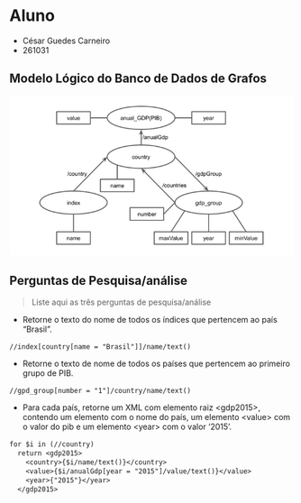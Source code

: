 # Aluno
* César Guedes Carneiro
* 261031

## Modelo Lógico do Banco de Dados de Grafos
![Grafo de Conhecimento](images/knowledge-graph.png)

## Perguntas de Pesquisa/análise

> Liste aqui as três perguntas de pesquisa/análise
* Retorne o texto do nome de todos os índices que pertencem ao país “Brasil”.
~~~xquery
//index[country[name = "Brasil"]]/name/text()
~~~
* Retorne o texto de nome de todos os países que pertencem ao primeiro grupo de PIB.
~~~xquery
//gpd_group[number = "1"]/country/name/text()
~~~
* Para cada país, retorne um XML com elemento raiz \<gdp2015\>, contendo um elemento <country> com o nome do país, um elemento \<value\> com o valor do pib e um elemento \<year\> com o valor ‘2015’.
~~~xquery
for $i in (//country)
  return <gdp2015>
    <country>{$i/name/text()}</country>
    <value>{$i/anualGdp[year = "2015"]/value/text()}</value>
    <year>{"2015"}</year>
  </gdp2015>
~~~
